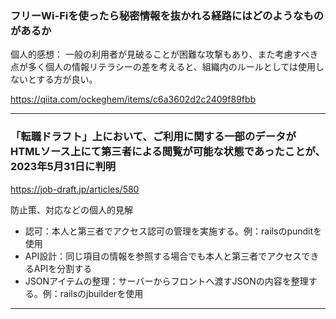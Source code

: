 ### フリーWi-Fiを使ったら秘密情報を抜かれる経路にはどのようなものがあるか

個人的感想： 一般の利用者が見破ることが困難な攻撃もあり、また考慮すべき点が多く個人の情報リテラシーの差を考えると、組織内のルールとしては使用しないとする方が良い。

https://qiita.com/ockeghem/items/c6a3602d2c2409f89fbb

----
### 「転職ドラフト」上において、ご利用に関する一部のデータがHTMLソース上にて第三者による閲覧が可能な状態であったことが、2023年5月31日に判明

https://job-draft.jp/articles/580

防止策、対応などの個人的見解

- 認可：本人と第三者でアクセス認可の管理を実施する。例：railsのpunditを使用
- API設計：同じ項目の情報を参照する場合でも本人と第三者でアクセスできるAPIを分割する
- JSONアイテムの整理：サーバーからフロントへ渡すJSONの内容を整理する。例：railsのjbuilderを使用

----
